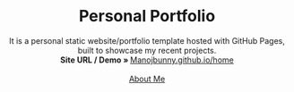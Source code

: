 <!-- PROJECT LOGO -->
<br />
<p align="center">
  <h1 align="center">Personal Portfolio</h1>

  <p align="center">
    It is a personal static website/portfolio template hosted with GitHub Pages, built to showcase my recent projects. 
    <br/>
    <strong>Site URL / Demo » </strong> 
    <a href="https://Manojbunny.github.io/home">Manojbunny.github.io/home</a>
    <br />
    <br />
    <a href="https://Manojbunny.github.io">About Me</a>
  </p>
</p>



